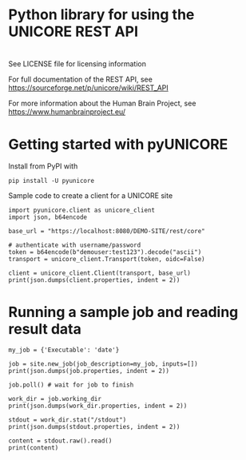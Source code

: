 #
# Python library for using the UNICORE REST API
#

See LICENSE file for licensing information

For full documentation of the REST API, see https://sourceforge.net/p/unicore/wiki/REST_API

For more information about the Human Brain Project, see https://www.humanbrainproject.eu/

# Getting started with pyUNICORE

Install from PyPI with

    pip install -U pyunicore
  
Sample code to create a client for a UNICORE site

    import pyunicore.client as unicore_client
    import json, b64encode
   
    base_url = "https://localhost:8080/DEMO-SITE/rest/core"

    # authenticate with username/password
    token = b64encode(b"demouser:test123").decode("ascii")
    transport = unicore_client.Transport(token, oidc=False)
    
    client = unicore_client.Client(transport, base_url)
    print(json.dumps(client.properties, indent = 2))
    
# Running a sample job and reading result data

    my_job = {'Executable': 'date'}
    
    job = site.new_job(job_description=my_job, inputs=[])
    print(json.dumps(job.properties, indent = 2))
    
    job.poll() # wait for job to finish
 
    work_dir = job.working_dir
    print(json.dumps(work_dir.properties, indent = 2))
    
    stdout = work_dir.stat("/stdout")
    print(json.dumps(stdout.properties, indent = 2))
  
    content = stdout.raw().read()
    print(content)
    
